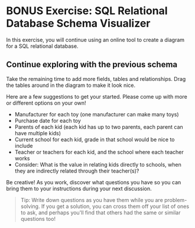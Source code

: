 # BONUS Exercise: SQL Relational Database Schema Visualizer

In this exercise, you will continue using an online tool to create a diagram
for a SQL relational database.

## Continue exploring with the previous schema

Take the remaining time to add more fields, tables and relationships. Drag the
tables around in the diagram to make it look nice.

Here are a few suggestions to get your started. Please come up with more or
different options on your own!

* Manufacturer for each toy (one manufacturer can make many toys)
* Purchase date for each toy
* Parents of each kid (each kid has up to two parents, each parent can have
  multiple kids)
* Current school for each kid, grade in that school would be nice to include
* Teacher or teachers for each kid, and the school where each teacher works
* Consider: What is the value in relating kids directly to schools, when they
  are indirectly related through their teacher(s)?

Be creative! As you work, discover what questions you have so you can bring them
to your instructions during your next discussion.

> Tip: Write down questions as you have them while you are problem-solving. If
> you get a solution, you can cross them off your list of ones to ask, and
> perhaps you'll find that others had the same or similar questions too!
